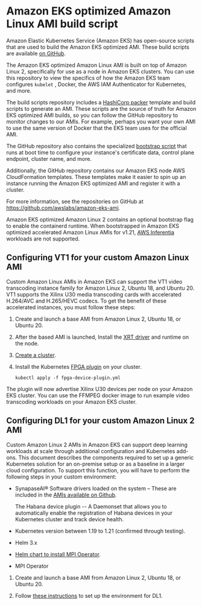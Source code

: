 # Amazon EKS optimized Amazon Linux AMI build script<a name="eks-ami-build-scripts"></a>

Amazon Elastic Kubernetes Service \(Amazon EKS\) has open\-source scripts that are used to build the Amazon EKS optimized AMI\. These build scripts are available [on GitHub](https://github.com/awslabs/amazon-eks-ami)\.

The Amazon EKS optimized Amazon Linux AMI is built on top of Amazon Linux 2, specifically for use as a node in Amazon EKS clusters\. You can use this repository to view the specifics of how the Amazon EKS team configures  `kubelet`  , Docker, the AWS IAM Authenticator for Kubernetes, and more\. 

The build scripts repository includes a [HashiCorp packer](https://www.packer.io/) template and build scripts to generate an AMI\. These scripts are the source of truth for Amazon EKS optimized AMI builds, so you can follow the GitHub repository to monitor changes to our AMIs\. For example, perhaps you want your own AMI to use the same version of Docker that the EKS team uses for the official AMI\. 

The GitHub repository also contains the specialized [bootstrap script](https://github.com/awslabs/amazon-eks-ami/blob/master/files/bootstrap.sh) that runs at boot time to configure your instance's certificate data, control plane endpoint, cluster name, and more\.

Additionally, the GitHub repository contains our Amazon EKS node AWS CloudFormation templates\. These templates make it easier to spin up an instance running the Amazon EKS optimized AMI and register it with a cluster\.

For more information, see the repositories on GitHub at [https://github\.com/awslabs/amazon\-eks\-ami](https://github.com/awslabs/amazon-eks-ami)\.

Amazon EKS optimized Amazon Linux 2 contains an optional bootstrap flag to enable the containerd runtime\. When bootstrapped in Amazon EKS optimized accelerated Amazon Linux AMIs for v1\.21, [AWS Inferentia](http://aws.amazon.com/machine-learning/inferentia/) workloads are not supported\.

## Configuring VT1 for your custom Amazon Linux AMI<a name="vt1"></a>

Custom Amazon Linux AMIs in Amazon EKS can support the VT1 video transcoding instance family for Amazon Linux 2, Ubuntu 18, and Ubuntu 20\. VT1 supports the Xilinx U30 media transcoding cards with accelerated H\.264/AVC and H\.265/HEVC codecs\. To get the benefit of these accelerated instances, you must follow these steps: 

1. Create and launch a base AMI from Amazon Linux 2, Ubuntu 18, or Ubuntu 20\.

1. After the based AMI is launched, Install the [XRT driver](https://xilinx.github.io/video-sdk/) and runtime on the node\.

1. [Create a cluster](https://docs.aws.amazon.com/eks/latest/userguide/create-cluster.html)\.

1. Install the Kubernetes [FPGA plugin](https://github.com/Xilinx/FPGA_as_a_Service/tree/master/k8s-fpga-device-plugin) on your cluster\.

   ```
   kubectl apply -f fpga-device-plugin.yml
   ```

The plugin will now advertise Xilinx U30 devices per node on your Amazon EKS cluster\. You can use the FFMPEG docker image to run example video transcoding workloads on your Amazon EKS cluster\.

## Configuring DL1 for your custom Amazon Linux 2 AMI<a name="dl1"></a>

Custom Amazon Linux 2 AMIs in Amazon EKS can support deep learning workloads at scale through additional configuration and Kubernetes add\-ons\. This document describes the components required to set up a generic Kubernetes solution for an on\-premise setup or as a baseline in a larger cloud configuration\. To support this function, you will have to perform the following steps in your custom environment:
+ SynapaseAI® Software drivers loaded on the system – These are included in the [ AMIs available on Github](https://github.com/aws-samples/aws-habana-baseami-pipeline)\.

  The Habana device plugin \-\- A Daemonset that allows you to automatically enable the registration of Habana devices in your Kubernetes cluster and track device health\.
+ Kubernetes version between 1\.19 to 1\.21 \(confirmed through testing\)\.
+ Helm 3\.x
+ [Helm chart to install MPI Operator](https://docs.habana.ai/en/latest/Gaudi_Kubernetes/Gaudi_Kubernetes.html#habana-mpi-operator-and-helm-chart-for-kubernetes)\.
+ MPI Operator

1. Create and launch a base AMI from Amazon Linux 2, Ubuntu 18, or Ubuntu 20\.

1. Follow [these instructions](https://docs.habana.ai/en/latest/Gaudi_Kubernetes/Gaudi_Kubernetes.html) to set up the environment for DL1\.